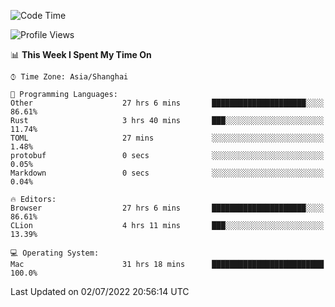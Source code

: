 <!--START_SECTION:waka-->
![Code Time](http://img.shields.io/badge/Code%20Time-32%20hrs%209%20mins-blue)

![Profile Views](http://img.shields.io/badge/Profile%20Views-16-blue)

📊 **This Week I Spent My Time On** 

```text
⌚︎ Time Zone: Asia/Shanghai

💬 Programming Languages: 
Other                    27 hrs 6 mins       █████████████████████░░░░   86.61% 
Rust                     3 hrs 40 mins       ███░░░░░░░░░░░░░░░░░░░░░░   11.74% 
TOML                     27 mins             ░░░░░░░░░░░░░░░░░░░░░░░░░   1.48% 
protobuf                 0 secs              ░░░░░░░░░░░░░░░░░░░░░░░░░   0.05% 
Markdown                 0 secs              ░░░░░░░░░░░░░░░░░░░░░░░░░   0.04%

🔥 Editors: 
Browser                  27 hrs 6 mins       █████████████████████░░░░   86.61% 
CLion                    4 hrs 11 mins       ███░░░░░░░░░░░░░░░░░░░░░░   13.39%

💻 Operating System: 
Mac                      31 hrs 18 mins      █████████████████████████   100.0%

```


 Last Updated on 02/07/2022 20:56:14 UTC
<!--END_SECTION:waka-->